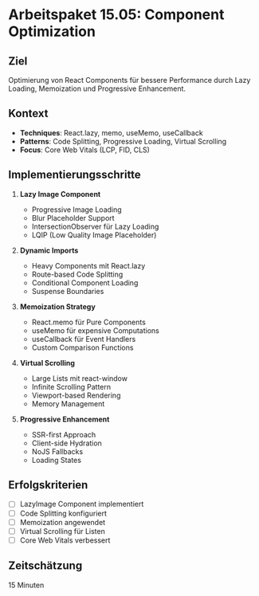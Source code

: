 # Arbeitspaket 15.05: Component Optimization

## Ziel
Optimierung von React Components für bessere Performance durch Lazy Loading, Memoization und Progressive Enhancement.

## Kontext
- **Techniques**: React.lazy, memo, useMemo, useCallback
- **Patterns**: Code Splitting, Progressive Loading, Virtual Scrolling
- **Focus**: Core Web Vitals (LCP, FID, CLS)

## Implementierungsschritte

1. **Lazy Image Component**
   - Progressive Image Loading
   - Blur Placeholder Support
   - IntersectionObserver für Lazy Loading
   - LQIP (Low Quality Image Placeholder)

2. **Dynamic Imports**
   - Heavy Components mit React.lazy
   - Route-based Code Splitting
   - Conditional Component Loading
   - Suspense Boundaries

3. **Memoization Strategy**
   - React.memo für Pure Components
   - useMemo für expensive Computations
   - useCallback für Event Handlers
   - Custom Comparison Functions

4. **Virtual Scrolling**
   - Large Lists mit react-window
   - Infinite Scrolling Pattern
   - Viewport-based Rendering
   - Memory Management

5. **Progressive Enhancement**
   - SSR-first Approach
   - Client-side Hydration
   - NoJS Fallbacks
   - Loading States

## Erfolgskriterien
- [ ] LazyImage Component implementiert
- [ ] Code Splitting konfiguriert
- [ ] Memoization angewendet
- [ ] Virtual Scrolling für Listen
- [ ] Core Web Vitals verbessert

## Zeitschätzung
15 Minuten